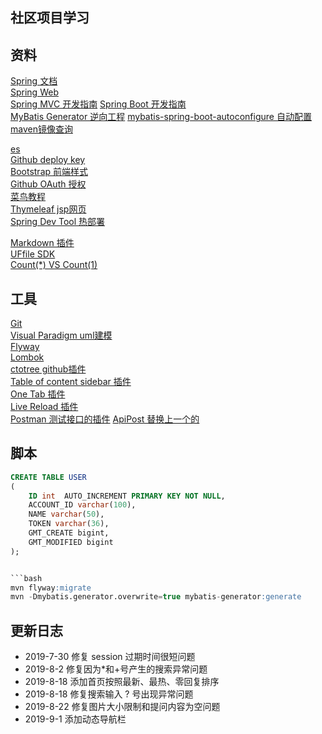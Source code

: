## 社区项目学习

## 资料
[Spring 文档](https://spring.io/guides)    
[Spring Web](https://spring.io/guides/gs/serving-web-content/)   
[Spring MVC 开发指南](https://docs.spring.io/spring/docs/5.0.3.RELEASE/spring-framework-reference/web.html#mvc-handlermapping-interceptor)
[Spring Boot 开发指南](https://docs.spring.io/spring-boot/docs/2.0.0.RC1/reference/htmlsingle/#boot-features-embedded-database-support)    
[MyBatis Generator 逆向工程](http://mybatis.org/generator/) 
[mybatis-spring-boot-autoconfigure 自动配置](http://mybatis.org/spring-boot-starter/mybatis-spring-boot-autoconfigure/)
[maven镜像查询]()

[es](https://elasticsearch.cn/explore)    
[Github deploy key](https://developer.github.com/v3/guides/managing-deploy-keys/#deploy-keys)    
[Bootstrap 前端样式](https://v3.bootcss.com/getting-started/)    
[Github OAuth 授权](https://developer.github.com/apps/building-oauth-apps/creating-an-oauth-app/)    
[菜鸟教程](https://www.runoob.com/mysql/mysql-insert-query.html)    
[Thymeleaf jsp网页](https://www.thymeleaf.org/doc/tutorials/3.0/usingthymeleaf.html#setting-attribute-values)    
[Spring Dev Tool 热部署](https://docs.spring.io/spring-boot/docs/2.0.0.RC1/reference/htmlsingle/#using-boot-devtools)  
 
[Markdown 插件](http://editor.md.ipandao.com/)   
[UFfile SDK](https://github.com/ucloud/ufile-sdk-java)  
[Count(*) VS Count(1)](https://mp.weixin.qq.com/s/Rwpke4BHu7Fz7KOpE2d3Lw)  

## 工具
[Git](https://git-scm.com/download)   
[Visual Paradigm uml建模](https://www.visual-paradigm.com)    
[Flyway](https://flywaydb.org/getstarted/firststeps/maven)  
[Lombok](https://www.projectlombok.org)    
[ctotree github插件](https://www.octotree.io/)   
[Table of content sidebar 插件](https://chrome.google.com/webstore/detail/table-of-contents-sidebar/ohohkfheangmbedkgechjkmbepeikkej)    
[One Tab 插件](https://chrome.google.com/webstore/detail/chphlpgkkbolifaimnlloiipkdnihall)    
[Live Reload 插件](https://chrome.google.com/webstore/detail/livereload/jnihajbhpnppcggbcgedagnkighmdlei/related)  
[Postman 测试接口的插件](https://chrome.google.com/webstore/detail/coohjcphdfgbiolnekdpbcijmhambjff)
[ApiPost 替换上一个的](https://www.apipost.cn/)

## 脚本
```sql
CREATE TABLE USER
(
    ID int  AUTO_INCREMENT PRIMARY KEY NOT NULL,
    ACCOUNT_ID varchar(100),
    NAME varchar(50),
    TOKEN varchar(36),
    GMT_CREATE bigint,
    GMT_MODIFIED bigint
);


```bash
mvn flyway:migrate
mvn -Dmybatis.generator.overwrite=true mybatis-generator:generate
```

## 更新日志
- 2019-7-30 修复 session 过期时间很短问题   
- 2019-8-2 修复因为*和+号产生的搜索异常问题  
- 2019-8-18 添加首页按照最新、最热、零回复排序  
- 2019-8-18 修复搜索输入 ? 号出现异常问题
- 2019-8-22 修复图片大小限制和提问内容为空问题
- 2019-9-1 添加动态导航栏